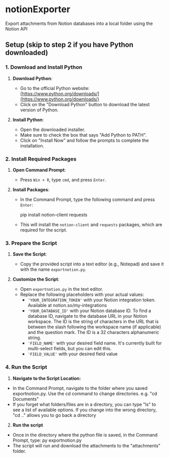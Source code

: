 # notionExporter
Export attachments from Notion databases into a local folder using the Notion API

## Setup (skip to step 2 if you have Python downloaded)

### 1. Download and Install Python

1. **Download Python**:
   - Go to the official Python website: [https://www.python.org/downloads/](https://www.python.org/downloads/)
   - Click on the "Download Python" button to download the latest version of Python.

2. **Install Python**:
   - Open the downloaded installer.
   - Make sure to check the box that says "Add Python to PATH".
   - Click on "Install Now" and follow the prompts to complete the installation.

### 2. Install Required Packages

1. **Open Command Prompt**:
   - Press `Win + R`, type `cmd`, and press `Enter`.

2. **Install Packages**:
   - In the Command Prompt, type the following command and press `Enter`:

     pip install notion-client requests
     
   - This will install the `notion-client` and `requests` packages, which are required for the script.

### 3. Prepare the Script

1. **Save the Script**:
   - Copy the provided script into a text editor (e.g., Notepad) and save it with the name `exportnotion.py`.

2. **Customize the Script**:
   - Open `exportnotion.py` in the text editor.
   - Replace the following placeholders with your actual values:
     - `'YOUR_INTEGRATION_TOKEN'` with your Notion integration token. Available at notion.so/my-integrations
     - `'YOUR_DATABASE_ID'` with your Notion database ID. To find a database ID, navigate to the database URL in your Notion workspace. The ID is the string of characters in the URL that is between the slash following the workspace name (if applicable) and the question mark. The ID is a 32 characters alphanumeric string.
     - `'FIELD_NAME'` with your desired field name. It's currently built for multi-select fields, but you can edit this.
     - `'FIELD_VALUE'` with your desired field value

### 4. Run the Script
1. **Navigate to the Script Location:**
- In the Command Prompt, navigate to the folder where you saved exportnotion.py. Use the cd command to change directories. e.g. "cd Documents"
- If you forget what folders/files are in a directory, you can type "ls" to see a list of available options. If you change into the wrong directory, "cd .." allows you to go back a directory
2. **Run the script**
- Once in the directory where the python file is saved, in the Command Prompt, type: py exportnotion.py
- The script will run and download the attachments to the "attachments" folder.

